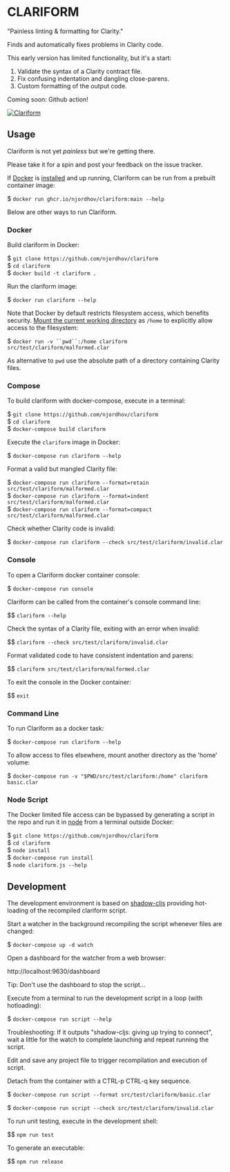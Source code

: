 # CLARIFORM

"Painless linting & formatting for Clarity."

Finds and automatically fixes problems in Clarity code.

This early version has limited functionality, but it's a start:

1. Validate the syntax of a Clarity contract file.
2. Fix confusing indentation and dangling close-parens.
3. Custom formatting of the output code.

Coming soon: Github action!

[![Clariform](https://github.com/njordhov/clariform/actions/workflows/main.yml/badge.svg)](https://github.com/njordhov/clariform/actions/workflows/main.yml)

## Usage 

Clariform is not yet *painless* but we're getting there.

Please take it for a spin and post your feedback on the issue tracker.

If [Docker](https://www.docker.com/) is [installed](https://docs.docker.com/engine/install/)
and up running, Clariform can be run from a prebuilt container image:

$ `docker run ghcr.io/njordhov/clariform:main --help`

Below are other ways to run Clariform.

### Docker

Build clariform in Docker:

$ `git clone https://github.com/njordhov/clariform`   
$ `cd clariform`   
$ `docker build -t clariform .`  

Run the clariform image:

$ `docker run clariform --help`

Note that Docker by default restricts filesystem access, which benefits security.
[Mount the current working directory](https://docs.docker.com/engine/reference/commandline/run/#mount-volume--v---read-only) as `/home` to explicitly allow access to the filesystem:

$ `docker run -v ``pwd``:/home clariform src/test/clariform/malformed.clar`

As alternative to ``pwd`` use the absolute path of a directory containing Clarity files.
 
### Compose

To build clariform with docker-compose, execute in a terminal:

$ `git clone https://github.com/njordhov/clariform`    
$ `cd clariform`   
$ `docker-compose build clariform`  

Execute the `clariform` image in Docker: 

$ `docker-compose run clariform --help`

Format a valid but mangled Clarity file:

$ `docker-compose run clariform --format=retain src/test/clariform/malformed.clar`  
$ `docker-compose run clariform --format=indent src/test/clariform/malformed.clar`  
$ `docker-compose run clariform --format=compact src/test/clariform/malformed.clar`  

Check whether Clarity code is invalid:

$ `docker-compose run clariform --check src/test/clariform/invalid.clar`

### Console

To open a Clariform docker container console: 
 
$ `docker-compose run console`  

Clariform can be called from the container's console command line:

$$ `clariform --help`

Check the syntax of a Clarity file, exiting with an error when invalid:

$$ `clariform --check src/test/clariform/invalid.clar`

Format validated code to have consistent indentation and parens:

$$ `clariform src/test/clariform/malformed.clar`

To exit the console in the Docker container:

$$ `exit`

### Command Line 

To run Clariform as a docker task:

$ `docker-compose run clariform --help`

To allow access to files elsewhere, mount another directory as the 'home' volume:

$ `docker-compose run -v "$PWD/src/test/clariform:/home" clariform basic.clar`

### Node Script

The Docker limited file access can be bypassed by generating a script in
the repo and run it in [node](https://nodejs.org/en/) from a terminal outside Docker:

$ `git clone https://github.com/njordhov/clariform`    
$ `cd clariform`  
$ `node install`  
$ `docker-compose run install`  
$ `node clariform.js --help`  

## Development 

The development environment is based on [shadow-cljs](https://github.com/thheller/shadow-cljs)
providing hot-loading of the recompiled clariform script.

Start a watcher in the background recompiling the script whenever files are changed:

$ `docker-compose up -d watch`

Open a dashboard for the watcher from a web browser:

http://localhost:9630/dashboard

Tip: Don't use the dashboard to stop the script...

Execute from a terminal to run the development script in a loop (with hotloading):

$ `docker-compose run script --help`

Troubleshooting: If it outputs "shadow-cljs: giving up trying to connect", wait 
a little for the watch to complete launching and repeat running the script. 

Edit and save any project file to trigger recompilation and execution of script.

Detach from the container with a CTRL-p CTRL-q key sequence.

$ `docker-compose run script --format src/test/clariform/basic.clar`

$ `docker-compose run script --check src/test/clariform/invalid.clar`

To run unit testing, execute in the development shell:

$$ `npm run test`

To generate an executable:

$$ `npm run release`
